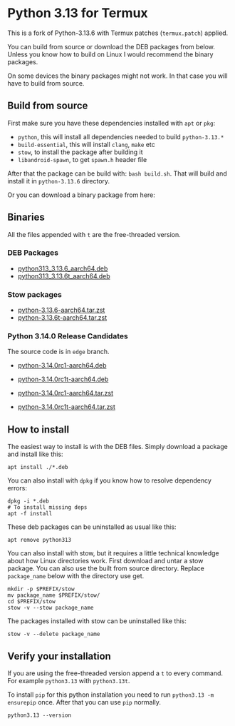 # Python 3.13 for Termux

This is a fork of Python-3.13.6 with Termux patches (`termux.patch`) applied.

You can build from source or download the DEB packages from below. Unless you know how to build on Linux I would recommend the binary packages.

On some devices the binary packages might not work. In that case you will have to build from source.

## Build from source

First make sure you have these dependencies installed with `apt` or `pkg`:

 - `python`, this will install all dependencies needed to build `python-3.13.*`
 - `build-essential`, this will install `clang`, `make` etc
 - `stow`, to install the package after building it
 - `libandroid-spawn`, to get `spawn.h` header file

After that the package can be build with: `bash build.sh`. That will build and install it in `python-3.13.6` directory.

Or you can download a binary package from here:

## Binaries

All the files appended with `t` are the free-threaded version.

### DEB Packages

 - [python313_3.13.6_aarch64.deb](https://public.8018985.xyz/python313_3.13.6_aarch64.deb)
 - [python313_3.13.6t_aarch64.deb](https://public.8018985.xyz/python313_3.13.6t_aarch64.deb)

### Stow packages

 - [python-3.13.6-aarch64.tar.zst](https://public.8018985.xyz/python-3.13.6-aarch64.tar.zst)
 - [python-3.13.6t-aarch64.tar.zst](https://public.8018985.xyz/python-3.13.6t-aarch64.tar.zst)

### Python 3.14.0 Release Candidates

The source code is in `edge` branch.

 - [python-3.14.0rc1-aarch64.deb](https://public.8018985.xyz/python-3.14.0rc1-aarch64.deb)
 - [python-3.14.0rc1t-aarch64.deb](https://public.8018985.xyz/python-3.14.0rc1t-aarch64.deb)

 - [python-3.14.0rc1-aarch64.tar.zst](https://public.8018985.xyz/python-3.14.0rc1-aarch64.tar.zst)
 - [python-3.14.0rc1t-aarch64.tar.zst](https://public.8018985.xyz/python-3.14.0rc1t-aarch64.tar.zst)

## How to install

The easiest way to install is with the DEB files. Simply download a package and install like this:

```
apt install ./*.deb
```

You can also install with `dpkg` if you know how to resolve dependency errors:

```
dpkg -i *.deb
# To install missing deps
apt -f install
```

These deb packages can be uninstalled as usual like this:

```
apt remove python313
```

You can also install with stow, but it requires a little technical knowledge about how Linux directories work. First download and untar a stow package. You can also use the built from source directory. Replace `package_name` below with the directory use get.

```
mkdir -p $PREFIX/stow
mv package_name $PREFIX/stow/
cd $PREFIX/stow
stow -v --stow package_name
```

The packages installed with stow can be uninstalled like this:

```
stow -v --delete package_name
```

## Verify your installation

If you are using the free-threaded version append a `t` to every command. For example `python3.13` with `python3.13t`.

To install `pip` for this python installation you need to run `python3.13 -m ensurepip` once. After that you can use `pip` normally.

```
python3.13 --version
```
